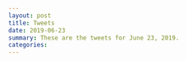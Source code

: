 ```yaml
---
layout: post
title: Tweets
date: 2019-06-23
summary: These are the tweets for June 23, 2019.
categories:
---
```


